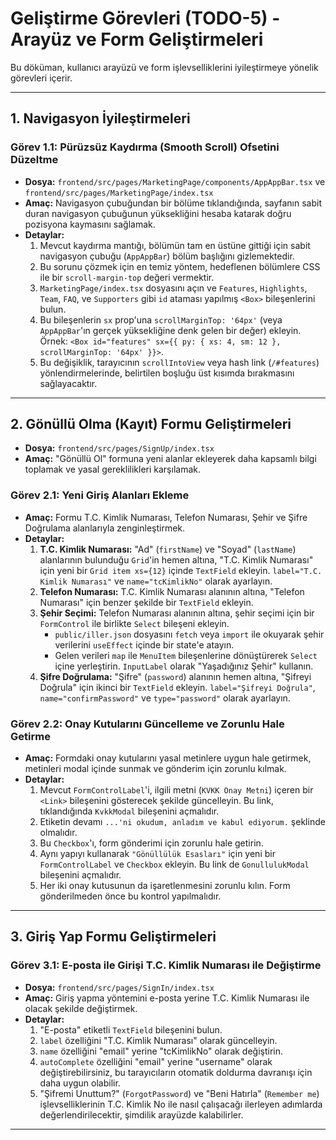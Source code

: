 # Geliştirme Görevleri (TODO-5) - Arayüz ve Form Geliştirmeleri

Bu döküman, kullanıcı arayüzü ve form işlevselliklerini iyileştirmeye yönelik görevleri içerir.

---

## 1. Navigasyon İyileştirmeleri

### Görev 1.1: Pürüzsüz Kaydırma (Smooth Scroll) Ofsetini Düzeltme

-   **Dosya:** `frontend/src/pages/MarketingPage/components/AppAppBar.tsx` ve `frontend/src/pages/MarketingPage/index.tsx`
-   **Amaç:** Navigasyon çubuğundan bir bölüme tıklandığında, sayfanın sabit duran navigasyon çubuğunun yüksekliğini hesaba katarak doğru pozisyona kaymasını sağlamak.
-   **Detaylar:**
    1.  Mevcut kaydırma mantığı, bölümün tam en üstüne gittiği için sabit navigasyon çubuğu (`AppAppBar`) bölüm başlığını gizlemektedir.
    2.  Bu sorunu çözmek için en temiz yöntem, hedeflenen bölümlere CSS ile bir `scroll-margin-top` değeri vermektir.
    3.  `MarketingPage/index.tsx` dosyasını açın ve `Features`, `Highlights`, `Team`, `FAQ`, ve `Supporters` gibi `id` ataması yapılmış `<Box>` bileşenlerini bulun.
    4.  Bu bileşenlerin `sx` prop'una `scrollMarginTop: '64px'` (veya `AppAppBar`'ın gerçek yüksekliğine denk gelen bir değer) ekleyin. Örnek: `<Box id="features" sx={{ py: { xs: 4, sm: 12 }, scrollMarginTop: '64px' }}>`.
    5.  Bu değişiklik, tarayıcının `scrollIntoView` veya hash link (`/#features`) yönlendirmelerinde, belirtilen boşluğu üst kısımda bırakmasını sağlayacaktır.

---

## 2. Gönüllü Olma (Kayıt) Formu Geliştirmeleri

-   **Dosya:** `frontend/src/pages/SignUp/index.tsx`
-   **Amaç:** "Gönüllü Ol" formuna yeni alanlar ekleyerek daha kapsamlı bilgi toplamak ve yasal gereklilikleri karşılamak.

### Görev 2.1: Yeni Giriş Alanları Ekleme

-   **Amaç:** Formu T.C. Kimlik Numarası, Telefon Numarası, Şehir ve Şifre Doğrulama alanlarıyla zenginleştirmek.
-   **Detaylar:**
    1.  **T.C. Kimlik Numarası:** "Ad" (`firstName`) ve "Soyad" (`lastName`) alanlarının bulunduğu `Grid`'in hemen altına, "T.C. Kimlik Numarası" için yeni bir `Grid item xs={12}` içinde `TextField` ekleyin. `label="T.C. Kimlik Numarası"` ve `name="tcKimlikNo"` olarak ayarlayın.
    2.  **Telefon Numarası:** T.C. Kimlik Numarası alanının altına, "Telefon Numarası" için benzer şekilde bir `TextField` ekleyin.
    3.  **Şehir Seçimi:** Telefon Numarası alanının altına, şehir seçimi için bir `FormControl` ile birlikte `Select` bileşeni ekleyin.
        -   `public/iller.json` dosyasını `fetch` veya `import` ile okuyarak şehir verilerini `useEffect` içinde bir state'e atayın.
        -   Gelen verileri `map` ile `MenuItem` bileşenlerine dönüştürerek `Select` içine yerleştirin. `InputLabel` olarak "Yaşadığınız Şehir" kullanın.
    4.  **Şifre Doğrulama:** "Şifre" (`password`) alanının hemen altına, "Şifreyi Doğrula" için ikinci bir `TextField` ekleyin. `label="Şifreyi Doğrula"`, `name="confirmPassword"` ve `type="password"` olarak ayarlayın.

### Görev 2.2: Onay Kutularını Güncelleme ve Zorunlu Hale Getirme

-   **Amaç:** Formdaki onay kutularını yasal metinlere uygun hale getirmek, metinleri modal içinde sunmak ve gönderim için zorunlu kılmak.
-   **Detaylar:**
    1.  Mevcut `FormControlLabel`'i, ilgili metni (`KVKK Onay Metni`) içeren bir `<Link>` bileşenini gösterecek şekilde güncelleyin. Bu link, tıklandığında `KvkkModal` bileşenini açmalıdır.
    2.  Etiketin devamı `...'ni okudum, anladım ve kabul ediyorum.` şeklinde olmalıdır.
    3.  Bu `Checkbox`'ı, form gönderimi için zorunlu hale getirin.
    4.  Aynı yapıyı kullanarak `"Gönüllülük Esasları"` için yeni bir `FormControlLabel` ve `Checkbox` ekleyin. Bu link de `GonullulukModal` bileşenini açmalıdır.
    5.  Her iki onay kutusunun da işaretlenmesini zorunlu kılın. Form gönderilmeden önce bu kontrol yapılmalıdır.

---

## 3. Giriş Yap Formu Geliştirmeleri

### Görev 3.1: E-posta ile Girişi T.C. Kimlik Numarası ile Değiştirme

-   **Dosya:** `frontend/src/pages/SignIn/index.tsx`
-   **Amaç:** Giriş yapma yöntemini e-posta yerine T.C. Kimlik Numarası ile olacak şekilde değiştirmek.
-   **Detaylar:**
    1.  "E-posta" etiketli `TextField` bileşenini bulun.
    2.  `label` özelliğini "T.C. Kimlik Numarası" olarak güncelleyin.
    3.  `name` özelliğini "email" yerine "tcKimlikNo" olarak değiştirin.
    4.  `autoComplete` özelliğini "email" yerine "username" olarak değiştirebilirsiniz, bu tarayıcıların otomatik doldurma davranışı için daha uygun olabilir.
    5.  "Şifremi Unuttum?" (`ForgotPassword`) ve "Beni Hatırla" (`Remember me`) işlevselliklerinin T.C. Kimlik No ile nasıl çalışacağı ilerleyen adımlarda değerlendirilecektir, şimdilik arayüzde kalabilirler.

---

